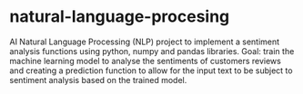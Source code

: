 # natural-language-procesing
 AI Natural Language Processing (NLP) project  to implement a sentiment analysis functions using python, numpy and pandas libraries.  Goal: train the machine learning model to analyse the sentiments of customers reviews and creating a prediction function to allow for the input text to be subject to sentiment analysis based on the trained model.
